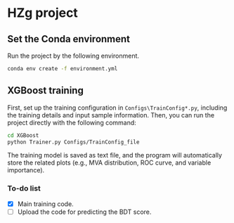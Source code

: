 # HZg project

## Set the Conda environment
Run the project by the following environment.
```bash
conda env create -f environment.yml
```

## XGBoost training
First, set up the training configuration in `Configs\TrainConfig*.py`, including the training details and input sample information. 
Then, you can run the project directly with the following command:

```bash
cd XGBoost
python Trainer.py Configs/TrainConfig_file
```
The training model is saved as text file, and the program will automatically store the related plots (e.g., MVA distribution, ROC curve, and variable importance).

### To-do list
- [X] Main training code.
- [ ] Upload the code for predicting the BDT score.
